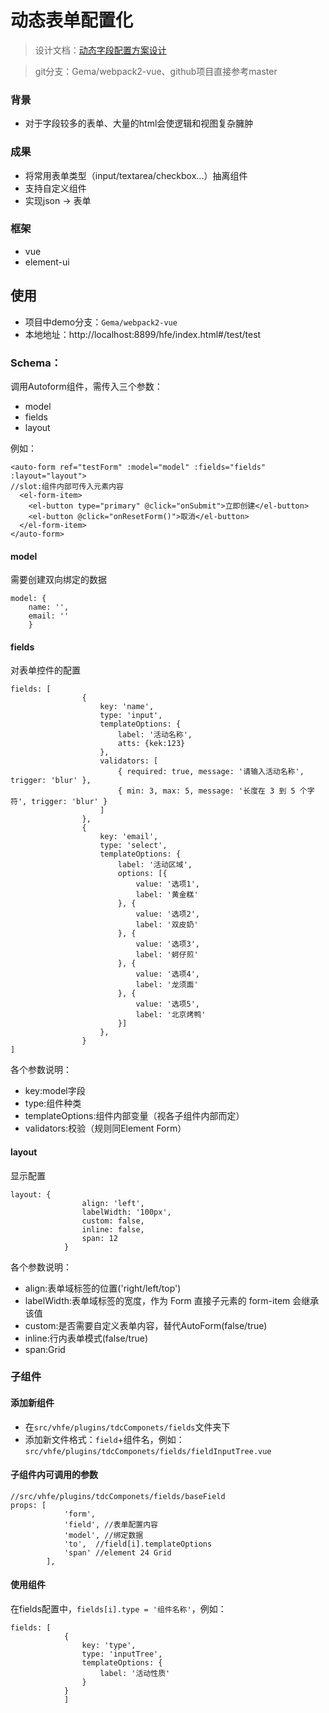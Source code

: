 # 动态表单配置化

> 设计文档：[动态字段配置方案设计](https://wiki.sankuai.com/pages/viewpage.action?pageId=1065853261&focusedCommentId=1079089865#comment-1079089865)

> git分支：Gema/webpack2-vue、github项目直接参考master

### 背景

* 对于字段较多的表单、大量的html会使逻辑和视图复杂臃肿


### 成果

* 将常用表单类型（input/textarea/checkbox...）抽离组件
* 支持自定义组件
* 实现json -> 表单

### 框架

* vue
* element-ui

## 使用

* 项目中demo分支：`Gema/webpack2-vue`
* 本地地址：http://localhost:8899/hfe/index.html#/test/test

### Schema：
调用Autoform组件，需传入三个参数：

* model
* fields
* layout

例如：

```
<auto-form ref="testForm" :model="model" :fields="fields" :layout="layout">
//slot:组件内部可传入元素内容
  <el-form-item>
    <el-button type="primary" @click="onSubmit">立即创建</el-button>
    <el-button @click="onResetForm()">取消</el-button>
  </el-form-item>
</auto-form>
```

#### model
需要创建双向绑定的数据

```
model: {
    name: '',
    email: ''
    }
```

#### fields
对表单控件的配置

```
fields: [
                {
                    key: 'name',
                    type: 'input',
                    templateOptions: {
                        label: '活动名称',
                        atts: {kek:123}
                    },
                    validators: [
                        { required: true, message: '请输入活动名称', trigger: 'blur' },
                        { min: 3, max: 5, message: '长度在 3 到 5 个字符', trigger: 'blur' }
                    ]
                },
                {
                    key: 'email',
                    type: 'select',
                    templateOptions: {
                        label: '活动区域',
                        options: [{
                            value: '选项1',
                            label: '黄金糕'
                        }, {
                            value: '选项2',
                            label: '双皮奶'
                        }, {
                            value: '选项3',
                            label: '蚵仔煎'
                        }, {
                            value: '选项4',
                            label: '龙须面'
                        }, {
                            value: '选项5',
                            label: '北京烤鸭'
                        }]
                    },
                }
]
```

各个参数说明：

* key:model字段
* type:组件种类
* templateOptions:组件内部变量（视各子组件内部而定）
* validators:校验（规则同Element Form）

#### layout
显示配置

```
layout: {
                align: 'left',
                labelWidth: '100px',
                custom: false,
                inline: false,
                span: 12
            }
```

各个参数说明：

* align:表单域标签的位置('right/left/top')
* labelWidth:表单域标签的宽度，作为 Form 直接子元素的 form-item 会继承该值
* custom:是否需要自定义表单内容，替代AutoForm(false/true)
* inline:行内表单模式(false/true)
* span:Grid

### 子组件

#### 添加新组件
* 在`src/vhfe/plugins/tdcComponets/fields`文件夹下
* 添加新文件格式：`field`+组件名，例如：`src/vhfe/plugins/tdcComponets/fields/fieldInputTree.vue`

#### 子组件内可调用的参数

```
//src/vhfe/plugins/tdcComponets/fields/baseField
props: [
            'form',
            'field', //表单配置内容
            'model', //绑定数据
            'to',  //field[i].templateOptions
            'span' //element 24 Grid
        ],
```

#### 使用组件
在fields配置中，`fields[i].type = '组件名称'`，例如：

```
fields: [
            {
                key: 'type',
                type: 'inputTree',
                templateOptions: {
                    label: '活动性质'
                }
            }
            ]
```

